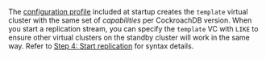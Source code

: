The [configuration profile](#start-the-standby-cluster) included at startup creates the `template` virtual cluster with the same set of _capabilities_ per CockroachDB version. When you start a replication stream, you can specify the `template` VC with `LIKE` to ensure other virtual clusters on the standby cluster will work in the same way. Refer to [Step 4: Start replication](#step-4-start-replication) for syntax details.